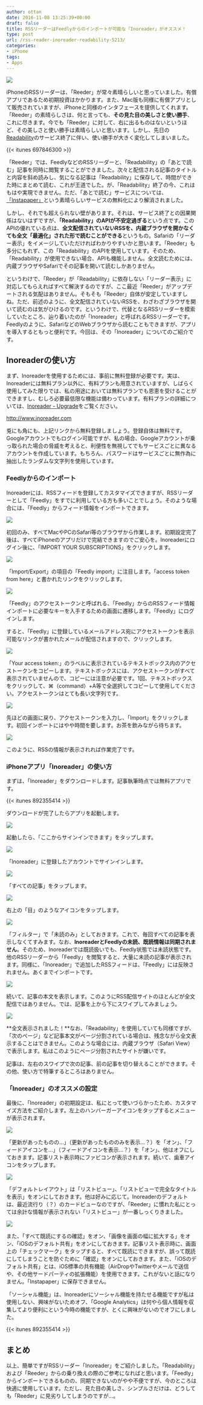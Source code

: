 ```yaml
---
author: ottan
date: 2016-11-08 13:25:39+00:00
draft: false
title: RSSリーダーはFeedlyからのインポートが可能な「Inoreader」がオススメ！
type: post
url: /rss-reader-inoreader-readability-5213/
categories:
- iPhone
tags:
- Apps
---
```


![](/images/2016/11/161108-5821c6ace8beb.jpg)






iPhoneのRSSリーダーは、「Reeder」が常々素晴らしいと思っていました。有償アプリであるため初期投資はかかります。また、Mac版も同様に有償アプリとして販売されていますが、iPhoneと同様のインタフェースを提供してくれます。「Reeder」の素晴らしさは、何と言っても、**その見た目の美しさと使い勝手**、これに尽きます。今でも「Reeder」に対して、右に出るものはないというほど、その美しさと使い勝手は素晴らしいと思います。しかし、先日の[Readability](https://www.readability.com/)のサービス終了に伴い、使い勝手が大きく変化してしまいました。



{{< itunes 697846300 >}}



「Reeder」では、FeedlyなどのRSSリーダーと、「Readability」の「あとで読む」記事を同時に閲覧することができました。次々と配信される記事のタイトルと内容を斜め読みし、気になる記事は「Readability」に保存して、時間ができた時にまとめて読む、これが王道でした。が、「Readability」終了の今、これはもはや実現できません。ただ、「あとで読む」サービスについては、[「Instapaper」](/pocket-to-instapaper-5181/)という素晴らしいサービスの無料化により解消されました。





しかし、それでも超えられない壁があります。それは、サービス終了との因果関係はないはずですが、**「Readability」のAPIが不安定過ぎる**という点です。このAPIの優れている点は、**全文配信されていないRSSを、内蔵ブラウザを開かなくても全文「最適化」された形で読むことができる**というもの。Safariの「リーダー表示」をイメージしていただければわかりやすいかと思います。「Reeder」も多分にもれず、この「Readability」のAPIを使用しています。そのため、「Readability」が使用できない場合、APIも機能しません。全文読むためには、内蔵ブラウザやSafariでその記事を開いて読むしかありません。





というわけで、「Reeder」が「Readability」に依存しない「リーダー表示」に対応してもらえればすべて解決するのですが、ここ最近「Reeder」がアップデートされる気配はありません。そもそも「Reeder」自体が安定していますしね。ただ、前述のように、全文配信されていないRSSを、わざわざブラウザを開いて読むのは気がひけるのです。というわけで、代替となるRSSリーダーを模索していたところ、辿り着いたのが「Inoreader」と呼ばれるRSSリーダーです。Feedlyのように、SafariなどのWebブラウザから読むこともできますが、アプリを導入するともっと便利です。今回は、その「Inoreader」についてのご紹介です。





## Inoreaderの使い方





まず、Inoreaderを使用するためには、事前に無料登録が必要です。実は、Inoreaderには無料プラン以外に、有料プランも用意されていますが、しばらく使用してみた限りでは、私の用途においては無料プランでも恩恵を受けることができますし、むしろ必要最低限な機能は備わっています。有料プランの詳細については、[Inoreader - Upgrade](http://www.inoreader.com/upgrade/feature/upgrade_badge)をご覧ください。



http://www.inoreader.com



兎にも角にも、上記リンクから無料登録しましょう。登録自体は無料です。Googleアカウントでもログイン可能ですが、私の場合、Googleアカウントが乗っ取られた場合の脅威を考えると、利便性を無視してでもサービスごとに異なるアカウントを作成しています。もちろん、パスワードはサービスごとに無作為に抽出したランダムな文字列を使用しています。





### Feedlyからのインポート





Inoreaderには、RSSフィードを登録してカスタマイズできますが、RSSリーダーとして「Feedly」をすでに利用している方も多いことでしょう。そのような場合には、「Feedly」からフィード情報をインポートできます。





![](/images/2016/11/161108-5821c6b3ca7df.png)






初回のみ、すべてMacやPCのSafari等のブラウザから作業します。初期設定完了後は、すべてiPhoneのアプリだけで完結できますのでご安心を。Inoreaderにログイン後に、「IMPORT YOUR SUBSCRIPTIONS」をクリックします。





![](/images/2016/11/161108-5821c6ccb9f86.png)






「Import/Export」の項目の「Feedly import」に注目します。「access token from here」と書かれたリンクをクリックします。





![](/images/2016/11/161108-5821c6ba5af0c.png)






「Feedly」のアクセストークンと呼ばれる、「Feedly」からのRSSフィード情報インポートに必要なキーを入手するための画面に遷移します。「Feedly」にログインします。









すると、「Feedly」に登録しているメールアドレス宛にアクセストークンを表示可能なリンクが書かれたメールが配信されますので、クリックします。





![](/images/2016/11/161108-5821c6c664803.png)






「Your access token:」のラベルに表示されているテキストボックス内のアクセストークンをコピーします。テキストボックスには、アクセストークンがすべて表示されていませんので、コピーには注意が必要です。1回、テキストボックスをクリックして、⌘（command）+A等で全選択してコピーして使用してください。アクセストークンはとても長い文字列です。





![](/images/2016/11/161108-5821c6ccb9f86.png)






先ほどの画面に戻り、アクセストークンを入力し、「Import」をクリックします。初回インポートにはやや時間を要します。お茶を飲みながら待ちます。





![](/images/2016/11/161108-5821c6d3206c8.png)






このように、RSSの情報が表示されれば作業完了です。





### iPhoneアプリ「Inoreader」の使い方





まずは、「Inoreader」をダウンロードします。記事執筆時点では無料アプリです。



{{< itunes 892355414 >}}



ダウンロードが完了したらアプリを起動します。





![](/images/2016/11/161108-5821c6d8cd4ad.png)






起動したら、「ここからサインインできます」をタップします。





![](/images/2016/11/161108-5821c6ddb1b81.png)






「Inoreader」に登録したアカウントでサインインします。





![](/images/2016/11/161108-5821c6e55c0cb.png)






「すべての記事」をタップします。





![](/images/2016/11/161108-5821c6ec08d19.png)






右上の「目」のようなアイコンをタップします。





![](/images/2016/11/161108-5821ce0a86961.png)






「フィルター」で「未読のみ」としておきます。これで、毎回すべての記事を表示しなくてすみます。なお、**InoreaderとFeedlyの未読、既読情報は同期されません**。そのため、Inoreaderでは既読扱いでも、Feedly状態では未読状態です。他のRSSリーダーから「Feedly」を閲覧すると、大量に未読の記事が表示されます。同様に、「Inoreader」で追加したRSSフィードは、「Feedly」には反映されません。あくまでインポートです。





![](/images/2016/11/161108-5821c702e97fe.png)






続いて、記事の本文を表示します。このようにRSS配信サイトのほとんどが全文配信ではありません。では、記事を上から下にスワイプしてみましょう。





![](/images/2016/11/161108-5821c7084e7ca.png)






**全文表示されました！**なお、「Readability」を使用していても同様ですが、「次のページ」など記事本文がページ分割されている場合は、残念ながら全文表示することはできません。このような場合には、内蔵ブラウザ（Safari View）で表示します。私はこのようにページ分割されたサイトが嫌いです。





記事は、左右のスワイプで次の記事、前の記事を切り替えることができます。その他、使い方で特筆するところはありません。





### 「Inoreader」のオススメの設定





最後に、「Inoreader」の初期設定は、私にとって使いづらかったため、カスタマイズ方法をご紹介します。左上のハンバーガーアイコンをタップするとメニューが表示されます。





![](/images/2016/11/161108-5821c70e16d74.png)






「更新があったものの…」（更新があったもののみを表示…？）を「オン」、「フィードアイコンを…」（フィードアイコンを表示…？）を「オン」、他はオフにしておきます。記事リスト表示時にファビコンが表示されます。続いて、歯車アイコンをタップします。





![](/images/2016/11/161108-5821c71475d52.png)






「デフォルトレイアウト」は「リストビュー」、「リストビューで完全なタイトルを表示」をオンにしておきます。他は好みに応じて。Inoreaderのデフォルトは、最近流行り（？）のカードビューなのですが、「Reeder」に慣れた私にとっては余計な情報が表示されない「リストビュー」が一番しっくりきました。





![](/images/2016/11/161108-5821c71a2d185.png)






また、「すべて既読にするの確認」をオン、「画像を画面の幅に拡大する」をオン、「iOSのデフォルト共有」をオンにしておきます。記事リスト表示時に、画面上の「チェックマーク」をタップすると、すべて既読にできますが、誤って既読にしてしまうことを防ぐために「確認」をオンにしておきます。また、「iOSのデフォルト共有」とは、iOS標準の共有機能（AirDropやTwitterやメールで送信や、その他サードパーティの拡張機能）を使用できます。これがないと話になりません。「Instapaper」に保存できません。





「ソーシャル機能」は、Inoreaderにソーシャル機能を持たせる機能ですが私は使用しない、興味がないためオフ、「Google Analytics」は何やら個人情報を収集してより便利にという今時の機能ですが、とくに興味がないのでオフにしました。



{{< itunes 892355414 >}}



## まとめ





以上、簡単ですがRSSリーダー「Inoreader」をご紹介しました。「Readability」および「Reeder」からの乗り換えの際のご参考になればと思います。「Feedly」からインポートできるものの、同期できないのがやや不便ですが、今のところは快適に使用しています。ただし、見た目の美しさ、シンプルさだけは、どうしても「Reeder」に見劣りしてしまうのですが…。
